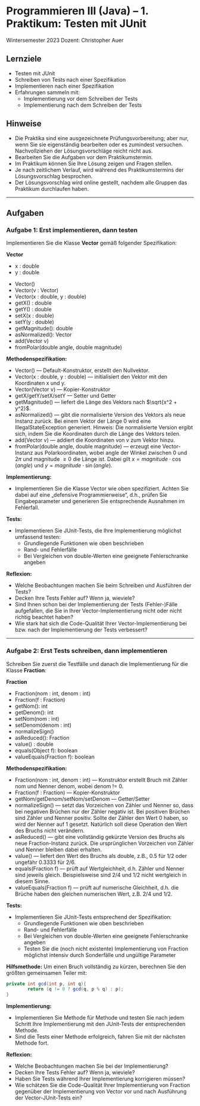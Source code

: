 
# Programmieren III (Java) – 1. Praktikum: Testen mit JUnit
Wintersemester 2023
Dozent: Christopher Auer

## Lernziele
- Testen mit JUnit
- Schreiben von Tests nach einer Spezifikation
- Implementieren nach einer Spezifikation
- Erfahrungen sammeln mit:
	- Implementierung vor dem Schreiben der Tests
	- Implementierung nach dem Schreiben der Tests

## Hinweise
- Die Praktika sind eine ausgezeichnete Prüfungsvorbereitung; aber nur, wenn Sie sie eigenständig bearbeiten oder es zumindest versuchen. Nachvollziehen der Lösungsvorschläge reicht nicht aus.
- Bearbeiten Sie die Aufgaben vor dem Praktikumstermin.
- Im Praktikum können Sie Ihre Lösung zeigen und Fragen stellen.
- Je nach zeitlichem Verlauf, wird während des Praktikumstermins der Lösungsvorschlag besprochen.
- Der Lösungsvorschlag wird online gestellt, nachdem alle Gruppen das Praktikum durchlaufen haben.

---

## Aufgaben

### Aufgabe 1: Erst implementieren, dann testen
Implementieren Sie die Klasse **Vector** gemäß folgender Spezifikation:

**Vector**
- x : double
- y : double
+ Vector()
+ Vector(v : Vector)
+ Vector(x : double, y : double)
+ getX() : double
+ getY() : double
+ setX(x : double)
+ setY(y : double)
+ getMagnitude(): double
+ asNormalized(): Vector
+ add(Vector v)
+ fromPolar(double angle, double magnitude)

**Methodenspezifikation:**
- Vector() — Default-Konstruktor, erstellt den Nullvektor.
- Vector(x : double, y : double) — initialisiert den Vektor mit den Koordinaten x und y.
- Vector(Vector v) — Kopier-Konstruktor
- getX/getY/setX/setY — Setter und Getter
- getMagnitude() — liefert die Länge des Vektors nach $\sqrt{x^2 + y^2}$.
- asNormalized() — gibt die normalisierte Version des Vektors als neue Instanz zurück. Bei einem Vektor der Länge 0 wird eine IllegalStateException generiert. Hinweis: Die normalisierte Version ergibt sich, indem Sie die Koordinaten durch die Länge des Vektors teilen.
- add(Vector v) — addiert die Koordinaten von v zum Vektor hinzu.
- fromPolar(double angle, double magnitude) — erzeugt eine Vector-Instanz aus Polarkoordinaten, wobei angle der Winkel zwischen 0 und $2\pi$ und magnitude $\geq 0$ die Länge ist. Dabei gilt $x = magnitude \cdot \cos(angle)$ und $y = magnitude \cdot \sin(angle)$.

**Implementierung:**
- Implementieren Sie die Klasse Vector wie oben spezifiziert. Achten Sie dabei auf eine „defensive Programmierweise“, d.h., prüfen Sie Eingabeparameter und generieren Sie entsprechende Ausnahmen im Fehlerfall.

**Tests:**
- Implementieren Sie JUnit-Tests, die Ihre Implementierung möglichst umfassend testen:
	- Grundlegende Funktionen wie oben beschrieben
	- Rand- und Fehlerfälle
	- Bei Vergleichen von double-Werten eine geeignete Fehlerschranke angeben

**Reflexion:**
- Welche Beobachtungen machen Sie beim Schreiben und Ausführen der Tests?
- Decken Ihre Tests Fehler auf? Wenn ja, wieviele?
- Sind Ihnen schon bei der Implementierung der Tests (Fehler-)Fälle aufgefallen, die Sie in Ihrer Vector-Implementierung nicht oder nicht richtig beachtet haben?
- Wie stark hat sich die Code-Qualität Ihrer Vector-Implementierung bei bzw. nach der Implementierung der Tests verbessert?

---

### Aufgabe 2: Erst Tests schreiben, dann implementieren
Schreiben Sie zuerst die Testfälle und danach die Implementierung für die Klasse **Fraction**:

**Fraction**
+ Fraction(nom : int, denom : int)
+ Fraction(f : Fraction)
+ getNom(): int
+ getDenom(): int
+ setNom(nom : int)
+ setDenom(denom : int)
+ normalizeSign()
+ asReduced(): Fraction
+ value() : double
+ equals(Object f): boolean
+ valueEquals(Fraction f): boolean

**Methodenspezifikation:**
- Fraction(nom : int, denom : int) — Konstruktor erstellt Bruch mit Zähler nom und Nenner denom, wobei denom != 0.
- Fraction(f : Fraction) — Kopier-Konstruktor
- getNom/getDenom/setNom/setDenom — Getter/Setter
- normalizeSign() — setzt das Vorzeichen von Zähler und Nenner so, dass bei negativen Brüchen nur der Zähler negativ ist. Bei positiven Brüchen sind Zähler und Nenner positiv. Sollte der Zähler den Wert 0 haben, so wird der Nenner auf 1 gesetzt. Natürlich soll diese Operation den Wert des Bruchs nicht verändern.
- asReduced() — gibt eine vollständig gekürzte Version des Bruchs als neue Fraction-Instanz zurück. Die ursprünglichen Vorzeichen von Zähler und Nenner bleiben dabei erhalten.
- value() — liefert den Wert des Bruchs als double, z.B., 0.5 für 1/2 oder ungefähr 0.3333 für 2/6.
- equals(Fraction f) — prüft auf Wertgleichheit, d.h. Zähler und Nenner sind jeweils gleich. Beispielsweise sind 2/4 und 1/2 nicht wertgleich in diesem Sinne.
- valueEquals(Fraction f) — prüft auf numerische Gleichheit, d.h. die Brüche haben den gleichen numerischen Wert, z.B. 2/4 und 1/2.

**Tests:**
- Implementieren Sie JUnit-Tests entsprechend der Spezifikation:
	- Grundlegende Funktionen wie oben beschrieben
	- Rand- und Fehlerfälle
	- Bei Vergleichen von double-Werten eine geeignete Fehlerschranke angeben
	- Testen Sie die (noch nicht existente) Implementierung von Fraction möglichst intensiv durch Sonderfälle und ungültige Parameter

**Hilfsmethode:**
Um einen Bruch vollständig zu kürzen, berechnen Sie den größten gemeinsamen Teiler mit:
```java
private int gcd(int p, int q){
		return (q != 0 ? gcd(q, p % q) : p);
}
```

**Implementierung:**
- Implementieren Sie Methode für Methode und testen Sie nach jedem Schritt Ihre Implementierung mit den JUnit-Tests der entsprechenden Methode.
- Sind die Tests einer Methode erfolgreich, fahren Sie mit der nächsten Methode fort.

**Reflexion:**
- Welche Beobachtungen machen Sie bei der Implementierung?
- Decken Ihre Tests Fehler auf? Wenn ja, wieviele?
- Haben Sie Tests während Ihrer Implementierung korrigieren müssen?
- Wie schätzen Sie die Code-Qualität Ihrer Implementierung von Fraction gegenüber der Implementierung von Vector vor und nach Ausführung der Vector-JUnit-Tests ein?